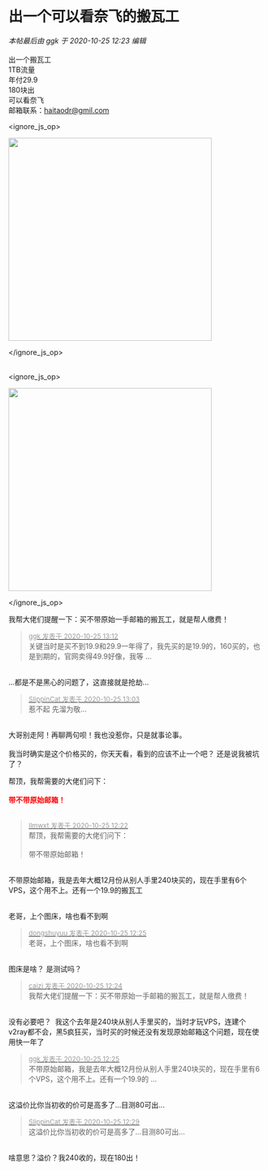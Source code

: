 # 出一个可以看奈飞的搬瓦工


<i class="pstatus"> 本帖最后由 ggk 于 2020-10-25 12:23 编辑 </i><br />
<br />
出一个搬瓦工<br />
1TB流量<br />
年付29.9<br />
180块出<br />
可以看奈飞<br />
邮箱联系：<a href="mailto:haitaodr@gmil.com">haitaodr@gmil.com</a><br />

<ignore_js_op>

<img id="aimg_140735" aid="140735" src="static/image/common/none.gif" zoomfile="forum.php?mod=attachment&aid=MTQwNzM1fDY4MWM5ODJjfDE2MDk1MjQxNjR8NDczNDR8NzU4MjM4&noupdate=yes&nothumb=yes" file="forum.php?mod=attachment&aid=MTQwNzM1fDY4MWM5ODJjfDE2MDk1MjQxNjR8NDczNDR8NzU4MjM4&noupdate=yes" class="zoom" onclick="zoom(this, this.src, 0, 0, 0)" width="400" id="aimg_140735" inpost="1" onmouseover="showMenu({'ctrlid':this.id,'pos':'12'})" />

<div class="tip tip_4 aimg_tip" id="aimg_140735_menu" style="position: absolute; display: none" disautofocus="true">
<div class="xs0">
<p><strong>1000GB-1.png</strong> <em class="xg1">(50.29 KB, 下载次数: 0)</em></p>
<p>
<a href="forum.php?mod=attachment&amp;aid=MTQwNzM1fDY4MWM5ODJjfDE2MDk1MjQxNjR8NDczNDR8NzU4MjM4&amp;nothumb=yes" target="_blank">下载附件</a>

</p>

<p class="xg1 y">2020-10-25 12:21 上传</p>

</div>
<div class="tip_horn"></div>
</div>

</ignore_js_op>
<br />
<br />

<ignore_js_op>

<img id="aimg_140734" aid="140734" src="static/image/common/none.gif" zoomfile="forum.php?mod=attachment&aid=MTQwNzM0fGYyOGQxYWQwfDE2MDk1MjQxNjR8NDczNDR8NzU4MjM4&noupdate=yes&nothumb=yes" file="forum.php?mod=attachment&aid=MTQwNzM0fGYyOGQxYWQwfDE2MDk1MjQxNjR8NDczNDR8NzU4MjM4&noupdate=yes" class="zoom" onclick="zoom(this, this.src, 0, 0, 0)" width="400" id="aimg_140734" inpost="1" onmouseover="showMenu({'ctrlid':this.id,'pos':'12'})" />

<div class="tip tip_4 aimg_tip" id="aimg_140734_menu" style="position: absolute; display: none" disautofocus="true">
<div class="xs0">
<p><strong>1000GB.png</strong> <em class="xg1">(35.87 KB, 下载次数: 0)</em></p>
<p>
<a href="forum.php?mod=attachment&amp;aid=MTQwNzM0fGYyOGQxYWQwfDE2MDk1MjQxNjR8NDczNDR8NzU4MjM4&amp;nothumb=yes" target="_blank">下载附件</a>

</p>

<p class="xg1 y">2020-10-25 12:21 上传</p>

</div>
<div class="tip_horn"></div>
</div>

</ignore_js_op>


我帮大佬们提醒一下：买不带原始一手邮箱的搬瓦工，就是帮人缴费！

<div class="quote"><blockquote><font size="2"><a href="https://www.hostloc.com/forum.php?mod=redirect&amp;goto=findpost&amp;pid=9349557&amp;ptid=758238" target="_blank"><font color="#999999">ggk 发表于 2020-10-25 13:12</font></a></font><br />
关键当时是买不到19.9和29.9一年得了，我先买的是19.9的，160买的，也是到期的，官网卖得49.9好像，我等 ...</blockquote></div><br />
...都是不是黑心的问题了，这直接就是抢劫...

<div class="quote"><blockquote><font size="2"><a href="https://www.hostloc.com/forum.php?mod=redirect&amp;goto=findpost&amp;pid=9349530&amp;ptid=758238" target="_blank"><font color="#999999">SlippinCat 发表于 2020-10-25 13:03</font></a></font><br />
惹不起 先溜为敬...</blockquote></div><br />
大哥别走阿！再聊两句呗！我也没惹你，只是就事论事。<br />
<br />
我当时确实是这个价格买的，你天天看，看到的应该不止一个吧？ 还是说我被坑了？

帮顶，我帮需要的大佬们问下：<br />
<br />
<font color="Red"><strong>带不带原始邮箱！</strong></font><br />
<br />
<img src="static/image/smiley/default/lol.gif" smilieid="12" border="0" alt="" /><img src="static/image/smiley/default/lol.gif" smilieid="12" border="0" alt="" /><img src="static/image/smiley/default/lol.gif" smilieid="12" border="0" alt="" />

<div class="quote"><blockquote><font size="2"><a href="https://www.hostloc.com/forum.php?mod=redirect&amp;goto=findpost&amp;pid=9349378&amp;ptid=758238" target="_blank"><font color="#999999">llmwxt 发表于 2020-10-25 12:22</font></a></font><br />
帮顶，我帮需要的大佬们问下：<br />
<br />
带不带原始邮箱！</blockquote></div><br />
不带原始邮箱，我是去年大概12月份从别人手里240块买的，现在手里有6个VPS，这个用不上。还有一个19.9的搬瓦工<br />
<br />


老哥，上个图床，啥也看不到啊

<div class="quote"><blockquote><font size="2"><a href="https://www.hostloc.com/forum.php?mod=redirect&amp;goto=findpost&amp;pid=9349389&amp;ptid=758238" target="_blank"><font color="#999999">dongshuyuu 发表于 2020-10-25 12:25</font></a></font><br />
老哥，上个图床，啥也看不到啊</blockquote></div><br />
图床是啥？ 是测试吗？

<div class="quote"><blockquote><font size="2"><a href="https://www.hostloc.com/forum.php?mod=redirect&amp;goto=findpost&amp;pid=9349384&amp;ptid=758238" target="_blank"><font color="#999999">caizi 发表于 2020-10-25 12:24</font></a></font><br />
我帮大佬们提醒一下：买不带原始一手邮箱的搬瓦工，就是帮人缴费！</blockquote></div><br />
没有必要吧？&nbsp;&nbsp;我这个去年是240块从别人手里买的，当时才玩VPS，连建个v2ray都不会，黑5疯狂买，当时买的时候还没有发现原始邮箱这个问题，现在使用快一年了

<div class="quote"><blockquote><font size="2"><a href="https://www.hostloc.com/forum.php?mod=redirect&amp;goto=findpost&amp;pid=9349388&amp;ptid=758238" target="_blank"><font color="#999999">ggk 发表于 2020-10-25 12:25</font></a></font><br />
不带原始邮箱，我是去年大概12月份从别人手里240块买的，现在手里有6个VPS，这个用不上。还有一个19.9的 ...</blockquote></div><br />
这溢价比你当初收的价可是高多了...目测80可出...

<div class="quote"><blockquote><font size="2"><a href="https://www.hostloc.com/forum.php?mod=redirect&amp;goto=findpost&amp;pid=9349409&amp;ptid=758238" target="_blank"><font color="#999999">SlippinCat 发表于 2020-10-25 12:29</font></a></font><br />
这溢价比你当初收的价可是高多了...目测80可出...</blockquote></div><br />
啥意思？溢价？我240收的，现在180出！
